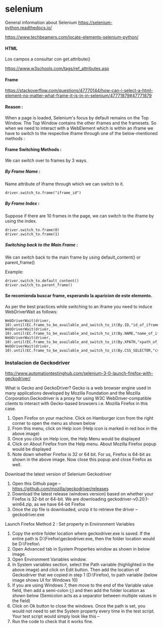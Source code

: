 # selenium
General information about Selenium
https://selenium-python.readthedocs.io/

https://www.techbeamers.com/locate-elements-selenium-python/



#### HTML

Los campos a consultar con get.attribute()

https://www.w3schools.com/tags/ref_attributes.asp



#### Frame

https://stackoverflow.com/questions/47770144/how-can-i-select-a-html-element-no-matter-what-frame-it-is-in-in-selenium/47771879#47771879


#### Reason :

When a page is loaded, Selenium's focus by default remains on the Top Window. The Top Window contains the other iframes and the framesets. So when we need to interact with a WebElement which is within an iframe we have to switch to the respective iframe through one of the below-mentioned methods :

#### Frame Switching Methods :

We can switch over to frames by 3 ways.

##### By Frame Name :

Name attribute of iframe through which we can switch to it.
```
driver.switch_to.frame("iframe_id")
```

##### By Frame Index :

Suppose if there are 10 frames in the page, we can switch to the iframe by using the index.
```
driver.switch_to.frame(0)
driver.switch_to.frame(1)
```

##### Switching back to the Main Frame :

We can switch back to the main frame by using default_content() or parent_frame()

Example:

```
driver.switch_to.default_content()
driver.switch_to.parent_frame()

```
#### Se recomienda buscar frame, esperando la aparicion de este elemento.

As per the best practices while switching to an iframe you need to induce WebDriverWait as follows:

```
WebDriverWait(driver, 10).until(EC.frame_to_be_available_and_switch_to_it(By.ID,"id_of_iframe"))
WebDriverWait(driver, 10).until(EC.frame_to_be_available_and_switch_to_it(By.NAME,"name_of_iframe"))
WebDriverWait(driver, 10).until(EC.frame_to_be_available_and_switch_to_it(By.XPATH,"xpath_of_iframe"))
WebDriverWait(driver, 10).until(EC.frame_to_be_available_and_switch_to_it(By.CSS_SELECTOR,"css_of_iframe"))
```

### Instalacion de Geckodriver

http://www.automationtestinghub.com/selenium-3-0-launch-firefox-with-geckodriver/

What is Gecko and GeckoDriver? Gecko is a web browser engine used in many applications developed by Mozilla Foundation and the Mozilla Corporation.Geckodriver is a proxy for using W3C WebDriver-compatible clients to interact with Gecko-based browsers i.e. Mozilla Firefox in this case.


1. Open Firefox on your machine. Click on Hamburger icon from the right corner to open the menu as shown below
2. From this menu, click on Help icon (Help icon is marked in red box in the above image)
3. Once you click on Help icon, the Help Menu would be displayed
4. Click on About Firefox from the Help menu. About Mozilla Firefox popup would be displayed
5. Note down whether Firefox is 32 or 64 bit. For us, Firefox is 64-bit as shown in the above image. Now close this popup and close Firefox as well.


Download the latest version of Selenium Geckodriver

1. Open this Github page – https://github.com/mozilla/geckodriver/releases
2. Download the latest release (windows version) based on whether your Firefox is 32-bit or 64-bit. We are downloading geckodriver-v0.20.1-win64.zip, as we have 64-bit Firefox
3. Once the zip file is downloaded, unzip it to retrieve the driver – geckodriver.exe

Launch Firefox Method 2 : Set property in Environment Variables
1. Copy the entire folder location where geckodriver.exe is saved. If the entire path is D:\Firefox\geckodriver.exe, then the folder location would be D:\Firefox\
2. Open Advanced tab in System Properties window as shown in below image.
3. Open Environment Variables window. 
4. In System variables section, select the Path variable (highlighted in the above image) and click on Edit button. Then add the location of Geckodriver that we copied in step 1 (D:\Firefox\), to path variable (below image shows UI for Windows 10)
5. If you are using Windows 7, then move to the end of the Variable value field, then add a semi-colon (;) and then add the folder location as shown below (Semicolon acts as a separator between multiple values in the field)
6. Click on Ok button to close the windows. Once the path is set, you would not need to set the System property every time in the test script. Your test script would simply look like this – 
7. Run the code to check that it works fine.


